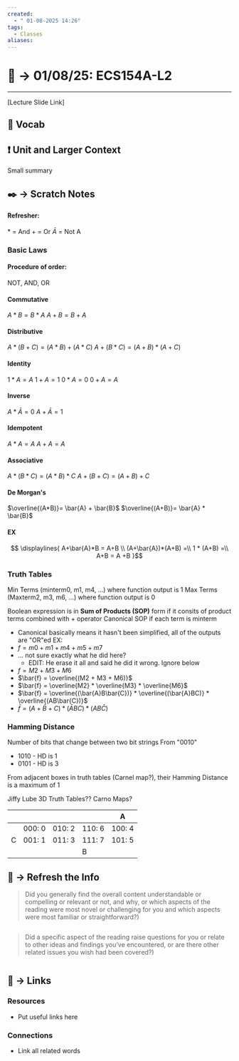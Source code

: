 ```yaml
---
created:
  - " 01-08-2025 14:26"
tags:
  - Classes
aliases:
---
```


# 📗 ->  01/08/25: ECS154A-L2
---
[Lecture Slide Link]

## 🎤 Vocab



## ❗ Unit and Larger Context
Small summary




## ✒️ -> Scratch Notes
#### Refresher:
\* = And
\+ = Or
$\bar{A}$ = Not A

### Basic Laws
#### Procedure of order:
NOT, AND, OR
#### Commutative
$A * B = B * A$
$A + B = B + A$
#### Distributive
$A * (B+C) = (A*B)  + (A*C)$
$A + (B*C) = (A+B)  * (A+C)$
#### Identity
$1  *A = A$
$1  +A = 1$
$0  *A = 0$
$0  +A = A$
#### Inverse
$A*\bar{A} = 0$
$A+\bar{A} = 1$
#### Idempotent
$A*A = A$
$A+A = A$
#### Associative
$A * (B*C) = (A*B) *C$
$A + (B+C) = (A+B)+C$
#### De Morgan's 
$\overline{(A*B)}= \bar{A} + \bar{B}$
$\overline{(A+B)}= \bar{A} * \bar{B}$

#### EX
$$
\displaylines{
A+\bar{A}*B = A+B \\
(A+\bar{A})*(A+B) =\\
1 * (A+B) =\\
A+B = A +B
}$$
### Truth Tables
Min Terms (minterm0, m1, m4, ...) where function output is 1
Max Terms (Maxterm2, m3, m6, ...) where function output is 0

Boolean expression is in **Sum of Products (SOP)** form if it consits of product terms combined with + operator
Canonical SOP if each term is minterm
- Canonical basically means it hasn't been simplified, all of the outputs are "OR"ed
EX:
- $f = m0+m1+m4+m5+m7$
- ... not sure exactly what he did here?
	- EDIT: He erase it all and said he did it wrong. Ignore below
- $f = M2 + M3 + M6$
- $\bar{f} = \overline{(M2 + M3 + M6)}$
- $\bar{f} = \overline{M2} * \overline{M3} * \overline{M6}$
- $\bar{f} = \overline{(\bar{A}B\bar{C})} * \overline{(\bar{A}BC)} * \overline{(AB\bar{C})}$
- $\bar{f} = (A+\bar{B}+C) * (\bar{A}BC) * (AB\bar{C})$

### Hamming Distance
Number of bits that change between two bit strings
From "0010"
- 1010 - HD is 1
- 0101 - HD is 3

From adjacent boxes in truth tables (Carnel map?), their Hamming Distance is a maximum of 1

Jiffy Lube 3D Truth Tables??
Carno Maps?


|     |        |        |        | A      |
| --- | ------ | ------ | ------ | ------ |
|     | 000: 0 | 010: 2 | 110: 6 | 100: 4 |
| C   | 001: 1 | 011: 3 | 111: 7 | 101: 5 |
|     |        |        | B      |        |




## 🧪 -> Refresh the Info
> Did you generally find the overall content understandable or compelling or relevant or not, and why, or which aspects of the reading were most novel or challenging for you and which aspects were most familiar or straightforward?)  
```

```

> Did a specific aspect of the reading raise questions for you or relate to other ideas and findings you’ve encountered, or are there other related issues you wish had been covered?)
```

```




## 🔗 -> Links
### Resources
- Put useful links here


### Connections
- Link all related words
